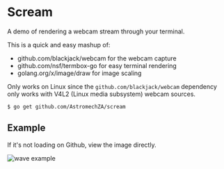 # Scream

A demo of rendering a webcam stream through your terminal.

This is a quick and easy mashup of:

- github.com/blackjack/webcam for the webcam capture
- github.com/nsf/termbox-go for easy terminal rendering
- golang.org/x/image/draw for image scaling

Only works on Linux since the `github.com/blackjack/webcam` dependency only works with V4L2 (Linux media subsystem) webcam sources.

```
$ go get github.com/AstromechZA/scream
```

## Example

If it's not loading on Github, view the image directly.

![wave example](_examples/wave.svg)
